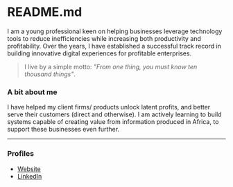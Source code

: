 # README.md

I am a young professional keen on helping businesses leverage technology tools to reduce inefficiencies while increasing both productivity and profitability. Over the years, I have established a successful track record in building innovative digital experiences for profitable enterprises.

> I live by a simple motto: _"From one thing, you must know ten thousand things"_.

### A bit about me

I have helped my client firms/ products unlock latent profits, and better serve their customers (direct and otherwise). I am actively learning to build systems capable of creating value from information produced in Africa, to support these businesses even further.

---

### Profiles

- [Website](https://ninte.dev)
- [LinkedIn](https://linkedin.com/in/nullthefirst)

